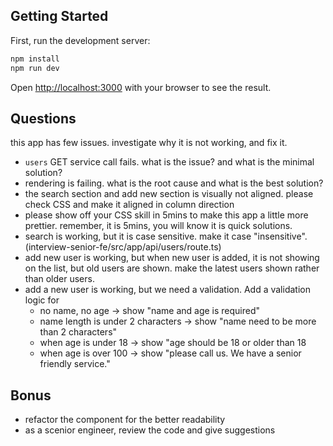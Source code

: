 ## Getting Started

First, run the development server:

```bash
npm install
npm run dev
```

Open [http://localhost:3000](http://localhost:3000) with your browser to see the result.


## Questions

this app has few issues. investigate why it is not working, and fix it.

- `users` GET service call fails. what is the issue? and what is the minimal solution?
- rendering is failing. what is the root cause and what is the best solution?
- the search section and add new section is visually not aligned. please check CSS and make it aligned in column direction
- please show off your CSS skill in 5mins to make this app a little more prettier. remember, it is 5mins, you will know it is quick solutions.
- search is working, but it is case sensitive. make it case "insensitive". (interview-senior-fe/src/app/api/users/route.ts)
- add new user is working, but when new user is added, it is not showing on the list, but old users are shown. make the latest users shown rather than older users.
- add a new user is working, but we need a validation. Add a validation logic for 
  - no name, no age -> show "name and age is required"
  - name length is under 2 characters -> show "name need to be more than 2 characters"
  - when age is under 18 -> show "age should be 18 or older than 18
  - when age is over 100 -> show "please call us. We have a senior friendly service."


## Bonus

- refactor the component for the better readability
- as a scenior engineer, review the code and give suggestions
